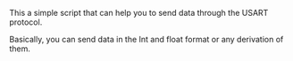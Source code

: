 This a simple script that can help you to send data through the USART protocol.

Basically, you can send data in the Int and float format or any derivation of them.

